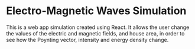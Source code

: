 # Electro-Magnetic Waves Simulation
This is a web app simulation created using React. It allows the user change the values of the electric and magnetic fields, and house area, in order to see how the Poynting vector, intensity and energy density change.
